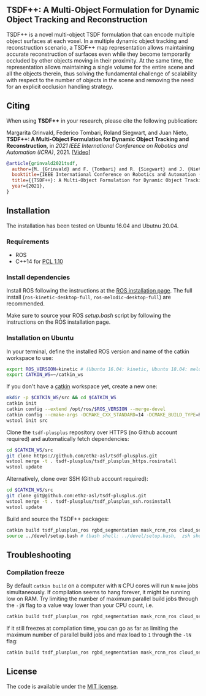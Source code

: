 ## TSDF++: A Multi-Object Formulation for Dynamic Object Tracking and Reconstruction

TSDF++ is a novel multi-object TSDF formulation that can encode multiple object surfaces at each voxel. In a multiple dynamic object tracking and reconstruction scenario, a TSDF++ map representation allows maintaining accurate reconstruction of surfaces even while they become temporarily occluded by other objects moving in their proximity. At the same time, the representation allows maintaining a single volume for the entire scene and all the objects therein, thus solving the fundamental challenge of scalability with respect to the number of objects in the scene and removing the need for an explicit occlusion handling strategy.

## Citing 

When using **TSDF++** in your research, please cite the following publication:

Margarita Grinvald, Federico Tombari, Roland Siegwart, and Juan Nieto, **TSDF++: A Multi-Object Formulation for Dynamic Object Tracking and Reconstruction**, in _2021 IEEE International Conference on Robotics and Automation (ICRA)_, 2021. [[Video](https://youtu.be/dSJmoeVasI0)]

```bibtex
@article{grinvald2021tsdf,
  author={M. {Grinvald} and F. {Tombari} and R. {Siegwart} and J. {Nieto}},
  booktitle={IEEE International Conference on Robotics and Automation (ICRA)},
  title={{TSDF++}: A Multi-Object Formulation for Dynamic Object Tracking and Reconstruction},
  year={2021},
}
```

## Installation

The installation has been tested on Ubuntu 16.04 and Ubutnu 20.04.

### Requirements
- ROS 
- C++14 for [PCL 1.10](https://github.com/PointCloudLibrary/pcl)

### Install dependencies
Install ROS following the instructions at the [ROS installation page](http://wiki.ros.org/ROS/Installation). The full install (`ros-kinetic-desktop-full`, `ros-melodic-desktop-full`) are recommended. 

Make sure to source your ROS _setup.bash_ script by following the instructions on the ROS installation page.


### Installation on Ubuntu
In your terminal, define the installed ROS version and name of the catkin workspace to use:
```bash
export ROS_VERSION=kinetic # (Ubuntu 16.04: kinetic, Ubuntu 18.04: melodic)
export CATKIN_WS=~/catkin_ws
```

If you don't have a [catkin](http://wiki.ros.org/catkin) workspace yet, create a new one:
```bash
mkdir -p $CATKIN_WS/src && cd $CATKIN_WS
catkin init
catkin config --extend /opt/ros/$ROS_VERSION --merge-devel 
catkin config --cmake-args -DCMAKE_CXX_STANDARD=14 -DCMAKE_BUILD_TYPE=Release
wstool init src
```

Clone the `tsdf-plusplus` repository over HTTPS (no Github account required) and automatically fetch dependencies:
```bash
cd $CATKIN_WS/src
git clone https://github.com/ethz-asl/tsdf-plusplus.git
wstool merge -t . tsdf-plusplus/tsdf_plusplus_https.rosinstall
wstool update
```

Alternatively, clone over SSH (Github account required):
```bash
cd $CATKIN_WS/src
git clone git@github.com:ethz-asl/tsdf-plusplus.git
wstool merge -t . tsdf-plusplus/tsdf_plusplus_ssh.rosinstall
wstool update
```

Build and source the TSDF++ packages:
```bash
catkin build tsdf_plusplus_ros rgbd_segmentation mask_rcnn_ros cloud_segmentation
source ../devel/setup.bash # (bash shell: ../devel/setup.bash,  zsh shell: ../devel/setup.zsh)
```


## Troubleshooting
### Compilation freeze
By default `catkin build` on a computer with `N` CPU cores will run `N` `make` jobs simultaneously. If compilation seems to hang forever, it might be running low on RAM. Try limiting the number of maximum parallel build jobs through the `-jN` flag to a value way lower than your CPU count, i.e.
```bash
catkin build tsdf_plusplus_ros rgbd_segmentation mask_rcnn_ros cloud_segmentation -j4
```
If it still freezes at compilation time, you can go as far as limiting the maximum number of parallel build jobs and max load to `1` through the `-lN` flag:
```bash
catkin build tsdf_plusplus_ros rgbd_segmentation mask_rcnn_ros cloud_segmentation -j1 -l1
```

## License
The code is available under the [MIT license](https://github.com/ethz-asl/tsdf-plusplus/blob/master/LICENSE).
